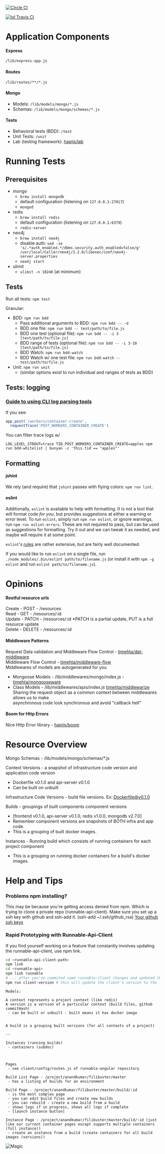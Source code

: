 [![Circle CI](https://circleci.com/gh/CodeNow/api.svg?style=svg&circle-token=15c68bfd7d9ca99637f0c5a6e05505366f5d9fd3)](https://circleci.com/gh/CodeNow/api)

[![lol Travis CI](https://magnum.travis-ci.com/CodeNow/api.svg?token=CEnbe3bPEVFTjYa2MCtJ&branch=master)](https://magnum.travis-ci.com/CodeNow/api)

# Application Components

#### Express

`/lib/express-app.js`

#### Routes

`/lib/routes/**/*.js`

#### Mongo

- Models: `/lib/models/mongo/*.js`
- Schemas: `/lib/models/mongo/schemas/*.js`

#### Tests

- Behavioral tests (BDD): `/test`
- Unit Tests: `/unit`
- Lab (testing framework): [hapijs/lab](https://github.com/hapijs/lab)

# Running Tests

## Prerequisites

- mongo
  - `brew install mongodb`
  - default configuration (listening on `127.0.0.1:27017`)
  - `mongod`
- redis
  - `brew install redis`
  - default configuration (listening on `127.0.0.1:6379`)
  - `redis-server`
- neo4j
  - `brew install neo4j`
  - disable auth: `sed -ie 's/.*auth_enabled.*/dbms.security.auth_enabled=false/g' /usr/local/Cellar/neo4j/2.2.0/libexec/conf/neo4j-server.properties`
  - `neo4j start`
- ulimit
  - `ulimit -n 10240` (at minimum)

## Tests

Run all tests: `npm test`

Granular:

- BDD: `npm run bdd`
  - Pass additional arguments to BDD: `npm run bdd -- -d`
  - BDD one file: `npm run bdd -- test/path/to/file.js`
  - BDD one test (optional file): `npm run bdd -- -i 3 [test/path/to/file.js]`
  - BDD range of tests (optional file): `npm run bdd -- -i 3-10 [test/path/to/file.js]`
  - BDD Watch: `npm run bdd-watch`
  - BDD Watch w/ one test file: `npm run bdd-watch -- test/path/to/file.js`
- Unit: `npm run unit`
  - (similar options exist to run individual and ranges of tests as BDD)

## Tests: logging

### [Guide to using CLI log parsing tools](https://github.com/CodeNow/devops-scripts/wiki/Using-Bunyan-CLI-tools-for-debugging)  

If you see:  
```js
app.post('/workers/container-create',
  requestTrace('POST_WORKERS_CONTAINER_CREATE')
```

You can filter trace logs w/
```
LOG_LEVEL_STDOUT=trace TID_POST_WORKERS_CONTAINER_CREATE=apples npm run bdd-whitelist | bunyan -c 'this.tid == "apples"'
```

## Formatting

#### jshint

We rely (and require) that `jshint` passes with flying colors: `npm run lint`.

#### eslint

Additionally, `eslint` is available to help with formatting. It is not a tool that will format code _for you_, but provides suggestions at either a warning or error level. To run `eslint`, simply run `npm run eslint`, or ignore warnings, run `npm run eslint-errors`. These are not required to pass, but can be used as suggestions for formatting. Try it out and we can tweak it as needed, and maybe will require it at some point.

`eslint`'s [rules](http://eslint.org/docs/rules/) are rather extensive, but are fairly well documented.

If you would like to run `eslint` on a single file, run `./node_modules/.bin/eslint path/to/filename.js` (or install it with `npm -g eslint` and run `eslint path/to/filename.js`).

# Opinions

#### Restful resource urls

Create - POST   - /resources  
Read   - GET    - /resources/:id  
Update - PATCH  - /resources/:id  *PATCH is a partial update, PUT is a full resource update  
Delete - DELETE - /resources/:id  

#### Middleware Patterns

Request Data validation and Middleware Flow Control -   [tjmehta/dat-middleware](https://github.com/tjmehta/dat-middleware)  
Middleware Flow Control - [tjmehta/middleware-flow](https://github.com/tjmehta/middleware-flow)  
Middlewares of models are autogenerated for you  
* Mongoose Models - /lib/middlewares/mongo/index.js -   [tjmehta/mongooseware](https://github.com/tjmehta/mongooseware)  
* Class Models - /lib/middlewares/apis/index.js [tjmehta/middlewarize](https://github.com/tjmehta/middlewarize)  
Sharing the request object as a common context between middlewares allows us to make  
asynchronous code look synchronous and avoid "callback hell"  


#### Boom for Http Errors

Nice Http Error library - [hapijs/boom](https://github.com/hapijs/boom)

# Resource Overview

Mongo Schemas - /lib/models/mongo/schemas/*.js

Context Versions - a snapshot of infrastructure code version and application code version
* Dockerfile v0.1.0 and api-server v0.1.0
* Can be built on unbuilt

Infrastructure Code Versions - build file versions. Ex: Dockerfile@v0.1.0

Builds - groupings of built components component versions
* [frontend v0.1.0, api-server v0.1.0, redis v1.0.0, mongodb v2.7.0]
* Remember component versions are snapshots of BOTH infra and app code.
* This is a grouping of built docker images.

Instances - Running build which consists of running containers for each project component
* This is a grouping on running docker containers for a build's docker images.


# Help and Tips

### Problems npm installing?

This may be because you're getting access denied from npm. Which is trying to clone a private repo (runnable-api-client). Make sure you set up a ssh key with github and ssh-add it. (ssh-add ~/.ssh/github_rsa)
[Your github ssh keys](https://github.com/settings/ssh)

### Rapid Prototyping with Runnable-Api-Client

If you find yourself working on a feature that constantly involves updating the runnable-api-client, use npm link.
```bash
cd <runnable-api-client-path>
npm link
cd <runnable-api>
npm link runnable
# ... after you've commited some runnable-client changes and updated the version
npm run client-version # this will update the client's version to the latest in the package.json - remember to commit it.
```
```
Models:

A context represents a project context (like redis)
A version is a version of a particular context (build files, github commitHash)
 - can be built or unbuilt - built means it has docker image


A build is a grouping built versions (for all contexts of a project)

--

Instances (running builds)
 - containers (subdoc)



Pages
 - see client/config/routes.js of runnable-angular repository

Build List Page - /project/anandkumar/filibuster/master
 - has a listing of builds for an environment

Build Page - /project/anandkumar/filibuster/master/build/:id
 - is the most complex page
 - you can edit build files and create new builds
 - you can rebuild - create a new build from a build
 - shows logs if in progress, shows all logs if complete
 - [launch instance button]

Instance Page - /project/anandkumar/filibuster/master/build/:id (just like our current container pages except supports multiple containers (full instance))
 - create an instance from a build (create containers for all build images (versions))
```

![Magic](https://s3.amazonaws.com/uploads.hipchat.com/31372/651154/nARA3Q63eW1j5WV/2014-07-04-14-45-39%20%281%29.png)
